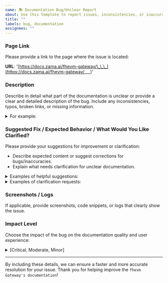 ```yaml
---
name: 📚 Documentation Bug/Unclear Report
about: Use this template to report issues, inconsistencies, or inaccuracies in our documentation.
title: ""
labels: bug, documentation
assignees: ""
---
```


### **Page Link**

Please provide a link to the page where the issue is located:

**URL**: '[https://docs.zama.ai/fhevm-gateway/\_\_\_](https://docs.zama.ai/fhevm-gateway/___)'

### **Description**

Describe in detail what part of the documentation is unclear or provide a clear and detailed description of the bug. Include any inconsistencies, typos, broken links, or missing information.

<details><summary>For example:</summary>
<p>
 <li>Inaccurate technical explanations or missing prerequisites.</li>
 <li>Deprecated code snippets or outdated references.</li>
 <li>Formatting issues or broken links.</li>
 <li>Is there a lack of explanation for certain technical terms or concepts?</li>
 <li>Are there missing examples for a complex function or feature?</li>
 <li>Does the documentation assume prior knowledge that hasn't been introduced?</li>
</p>
</details>

### **Suggested Fix / Expected Behavior / What Would You Like Clarified?**

Please provide your suggestions for improvement or clarification:

- Describe expected content or suggest corrections for bugs/inaccuracies.
- Explain what needs clarification for unclear documentation.

<details><summary>Examples of helpful suggestions:</summary>
<p>
 <li>Corrected code snippet</li>
 <li>Improved explanation.</li>
 <li>Link to a more accurate or up-to-date resource</li>
</p>
</details>

<details><summary>Examples of clarification requests:</summary>
<p>
 <li>“Can you provide an example of this function in use?”</li>
 <li>"What are the expected inputs and outputs for this operation?”</li>
 <li>“Could you add a section explaining how this feature integrates with other components?”</li>
</p>
</details>

### **Screenshots / Logs**

If applicable, provide screenshots, code snippets, or logs that clearly show the issue.

### **Impact Level**

Choose the impact of the bug on the documentation quality and user experience:

<details><summary>[Critical, Moderate, Minor]</summary>
<p>
<li><b>Critical</b>: Major error that could lead to incorrect implementation or misunderstanding.</li>
<li><b>Moderate</b>: Somewhat misleading information, but unlikely to cause implementation issues.</li>
<li><b>Minor</b>: Minor typo or aesthetic issue with no functional impact.</li>
</p>
</details>

---

By including these details, we can ensure a faster and more accurate resolution for your issue. Thank you for helping improve the `fhevm Gateway's documentation`!
